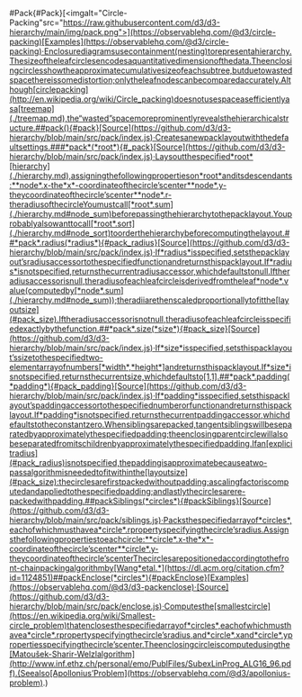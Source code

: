 #Pack{#Pack}[<imgalt="Circle-Packing"src="https://raw.githubusercontent.com/d3/d3-hierarchy/main/img/pack.png">](https://observablehq.com/@d3/circle-packing)[Examples](https://observablehq.com/@d3/circle-packing)·Enclosurediagramsusecontainment(nesting)torepresentahierarchy.Thesizeoftheleafcirclesencodesaquantitativedimensionofthedata.Theenclosingcirclesshowtheapproximatecumulativesizeofeachsubtree,butduetowastedspacethereissomedistortion;onlytheleafnodescanbecomparedaccurately.Although[circlepacking](http://en.wikipedia.org/wiki/Circle_packing)doesnotusespaceasefficientlyasa[treemap](./treemap.md),the“wasted”spacemoreprominentlyrevealsthehierarchicalstructure.##pack(){#pack}[Source](https://github.com/d3/d3-hierarchy/blob/main/src/pack/index.js)·Createsanewpacklayoutwiththedefaultsettings.###*pack*(*root*){#_pack}[Source](https://github.com/d3/d3-hierarchy/blob/main/src/pack/index.js)·Laysoutthespecified*root*[hierarchy](./hierarchy.md),assigningthefollowingpropertieson*root*anditsdescendants:**node*.x-the*x*-coordinateofthecircle’scenter**node*.y-theycoordinateofthecircle’scenter**node*.r-theradiusofthecircleYoumustcall[*root*.sum](./hierarchy.md#node_sum)beforepassingthehierarchytothepacklayout.Youprobablyalsowanttocall[*root*.sort](./hierarchy.md#node_sort)toorderthehierarchybeforecomputingthelayout.##*pack*.radius(*radius*){#pack_radius}[Source](https://github.com/d3/d3-hierarchy/blob/main/src/pack/index.js)·If*radius*isspecified,setsthepacklayout’sradiusaccessortothespecifiedfunctionandreturnsthispacklayout.If*radius*isnotspecified,returnsthecurrentradiusaccessor,whichdefaultstonull.Iftheradiusaccessorisnull,theradiusofeachleafcircleisderivedfromtheleaf*node*.value(computedby[*node*.sum](./hierarchy.md#node_sum));theradiiarethenscaledproportionallytofitthe[layoutsize](#pack_size).Iftheradiusaccessorisnotnull,theradiusofeachleafcircleisspecifiedexactlybythefunction.##*pack*.size(*size*){#pack_size}[Source](https://github.com/d3/d3-hierarchy/blob/main/src/pack/index.js)·If*size*isspecified,setsthispacklayout’ssizetothespecifiedtwo-elementarrayofnumbers[*width*,*height*]andreturnsthispacklayout.If*size*isnotspecified,returnsthecurrentsize,whichdefaultsto[1,1].##*pack*.padding(*padding*){#pack_padding}[Source](https://github.com/d3/d3-hierarchy/blob/main/src/pack/index.js)·If*padding*isspecified,setsthispacklayout’spaddingaccessortothespecifiednumberorfunctionandreturnsthispacklayout.If*padding*isnotspecified,returnsthecurrentpaddingaccessor,whichdefaultstotheconstantzero.Whensiblingsarepacked,tangentsiblingswillbeseparatedbyapproximatelythespecifiedpadding;theenclosingparentcirclewillalsobeseparatedfromitschildrenbyapproximatelythespecifiedpadding.Ifan[explicitradius](#pack_radius)isnotspecified,thepaddingisapproximatebecauseatwo-passalgorithmisneededtofitwithinthe[layoutsize](#pack_size):thecirclesarefirstpackedwithoutpadding;ascalingfactoriscomputedandappliedtothespecifiedpadding;andlastlythecirclesarere-packedwithpadding.##packSiblings(*circles*){#packSiblings}[Source](https://github.com/d3/d3-hierarchy/blob/main/src/pack/siblings.js)·Packsthespecifiedarrayof*circles*,eachofwhichmusthavea*circle*.rpropertyspecifyingthecircle’sradius.Assignsthefollowingpropertiestoeachcircle:**circle*.x-the*x*-coordinateofthecircle’scenter**circle*.y-theycoordinateofthecircle’scenterThecirclesarepositionedaccordingtothefront-chainpackingalgorithmby[Wang*etal.*](https://dl.acm.org/citation.cfm?id=1124851)##packEnclose(*circles*){#packEnclose}[Examples](https://observablehq.com/@d3/d3-packenclose)·[Source](https://github.com/d3/d3-hierarchy/blob/main/src/pack/enclose.js)·Computesthe[smallestcircle](https://en.wikipedia.org/wiki/Smallest-circle_problem)thatenclosesthespecifiedarrayof*circles*,eachofwhichmusthavea*circle*.rpropertyspecifyingthecircle’sradius,and*circle*.xand*circle*.ypropertiesspecifyingthecircle’scenter.Theenclosingcircleiscomputedusingthe[Matoušek-Sharir-Welzlalgorithm](http://www.inf.ethz.ch/personal/emo/PublFiles/SubexLinProg_ALG16_96.pdf).(Seealso[Apollonius’Problem](https://observablehq.com/@d3/apollonius-problem).)